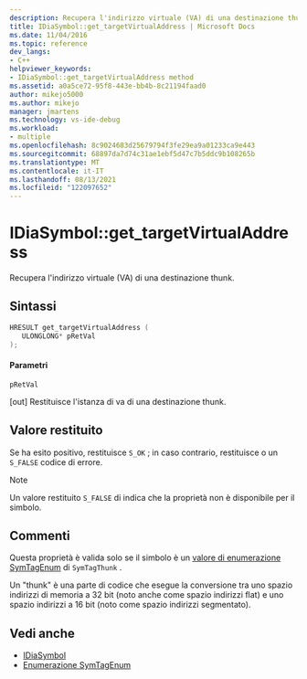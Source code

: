 ```yaml
---
description: Recupera l'indirizzo virtuale (VA) di una destinazione thunk.
title: IDiaSymbol::get_targetVirtualAddress | Microsoft Docs
ms.date: 11/04/2016
ms.topic: reference
dev_langs:
- C++
helpviewer_keywords:
- IDiaSymbol::get_targetVirtualAddress method
ms.assetid: a0a5ce72-95f8-443e-bb4b-8c21194faad0
author: mikejo5000
ms.author: mikejo
manager: jmartens
ms.technology: vs-ide-debug
ms.workload:
- multiple
ms.openlocfilehash: 8c9024683d25679794f3fe29ea9a01233ca9e443
ms.sourcegitcommit: 68897da7d74c31ae1ebf5d47c7b5ddc9b108265b
ms.translationtype: MT
ms.contentlocale: it-IT
ms.lasthandoff: 08/13/2021
ms.locfileid: "122097652"
---
```

# <a name="idiasymbolget_targetvirtualaddress"></a>IDiaSymbol::get_targetVirtualAddress
Recupera l'indirizzo virtuale (VA) di una destinazione thunk.

## <a name="syntax"></a>Sintassi

```C++
HRESULT get_targetVirtualAddress ( 
   ULONGLONG* pRetVal
);
```

#### <a name="parameters"></a>Parametri
 `pRetVal`

[out] Restituisce l'istanza di va di una destinazione thunk.

## <a name="return-value"></a>Valore restituito
 Se ha esito positivo, restituisce `S_OK` ; in caso contrario, restituisce o un `S_FALSE` codice di errore.

> [!NOTE]
> Un valore restituito `S_FALSE` di indica che la proprietà non è disponibile per il simbolo.

## <a name="remarks"></a>Commenti
 Questa proprietà è valida solo se il simbolo è un [valore di enumerazione SymTagEnum](../../debugger/debug-interface-access/symtagenum.md) di `SymTagThunk` .

 Un "thunk" è una parte di codice che esegue la conversione tra uno spazio indirizzi di memoria a 32 bit (noto anche come spazio indirizzi flat) e uno spazio indirizzi a 16 bit (noto come spazio indirizzi segmentato).

## <a name="see-also"></a>Vedi anche
- [IDiaSymbol](../../debugger/debug-interface-access/idiasymbol.md)
- [Enumerazione SymTagEnum](../../debugger/debug-interface-access/symtagenum.md)
